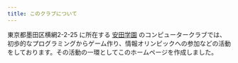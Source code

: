 ```yaml
---
title: このクラブについて
---
```


東京都墨田区横網2-2-25 に所在する [安田学園](http://yasuda.ed.jp/) のコンピュータークラブでは、初歩的なプログラミングからゲーム作り、情報オリンピックへの参加などの活動をしております。その活動の一環としてこのホームページを作成しました。
